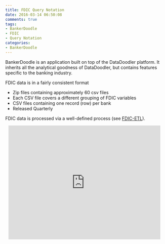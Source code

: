 ```yaml
---
title: FDIC Query Notation
date: 2016-03-14 06:50:08
comments: true
tags: 
- BankerDoodle
- FDIC
- Query Notation
categories: 
- BankerDoodle
---
```


BankerDoodle is an application built on top of the DataDoodler platform. It inherits all the analytical goodness of DataDoodler, but contains features specific to the banking industry.

<!-- More -->

FDIC data is in a fairly consistent format
 * Zip files containing approximately 60 csv files
 * Each CSV file covers a different grouping of FDIC variables
 * CSV files containing one record (row) per bank
 * Released Quarterly
 
 FDIC data is processed via a well-defined process (see [FDIC-ETL](/)).
 
<div style="width: 480px; height: 360px; margin: 10px; position: relative;"><iframe allowfullscreen frameborder="0" style="width:480px; height:360px" src="https://www.lucidchart.com/documents/embeddedchart/ad13c798-2b08-4e17-85b4-0a0ec72a7702" id="JSn4tVerrVnV"></iframe></div>